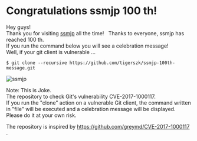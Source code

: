 # Congratulations ssmjp 100 th!

Hey guys!  
Thank you for visiting [ssmjp](http://ssm.pkan.org/) all the time!  
Thanks to everyone, ssmjp has reached 100 th.  
If you run the command below you will see a celebration message!  
Well, if your git client is vulnerable ...

`$ git clone --recursive https://github.com/tigerszk/ssmjp-100th-message.git`

![ssmjp](https://user-images.githubusercontent.com/13941511/29596279-5d493f16-87f7-11e7-8335-c160a620052a.png)

Note:
This is Joke.  
The repository to check Git's vulnerability CVE-2017-1000117.  
If you run the "clone" action on a vulnerable Git client, the command written in "file" will be executed and a celebration message will be displayed.  
Please do it at your own risk.

The repository is inspired by https://github.com/greymd/CVE-2017-1000117 .
